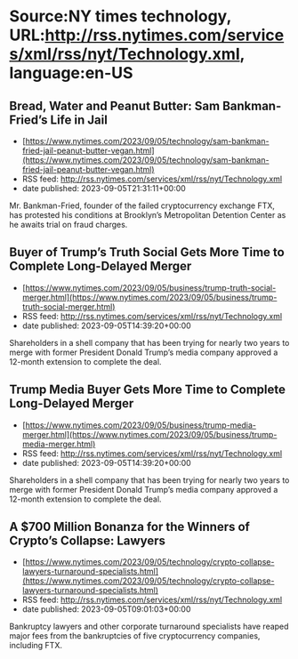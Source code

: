 # Source:NY times technology, URL:http://rss.nytimes.com/services/xml/rss/nyt/Technology.xml, language:en-US

## Bread, Water and Peanut Butter: Sam Bankman-Fried’s Life in Jail
 - [https://www.nytimes.com/2023/09/05/technology/sam-bankman-fried-jail-peanut-butter-vegan.html](https://www.nytimes.com/2023/09/05/technology/sam-bankman-fried-jail-peanut-butter-vegan.html)
 - RSS feed: http://rss.nytimes.com/services/xml/rss/nyt/Technology.xml
 - date published: 2023-09-05T21:31:11+00:00

Mr. Bankman-Fried, founder of the failed cryptocurrency exchange FTX, has protested his conditions at Brooklyn’s Metropolitan Detention Center as he awaits trial on fraud charges.

## Buyer of Trump’s Truth Social Gets More Time to Complete Long-Delayed Merger
 - [https://www.nytimes.com/2023/09/05/business/trump-truth-social-merger.html](https://www.nytimes.com/2023/09/05/business/trump-truth-social-merger.html)
 - RSS feed: http://rss.nytimes.com/services/xml/rss/nyt/Technology.xml
 - date published: 2023-09-05T14:39:20+00:00

Shareholders in a shell company that has been trying for nearly two years to merge with former President Donald Trump’s media company approved a 12-month extension to complete the deal.

## Trump Media Buyer Gets More Time to Complete Long-Delayed Merger
 - [https://www.nytimes.com/2023/09/05/business/trump-media-merger.html](https://www.nytimes.com/2023/09/05/business/trump-media-merger.html)
 - RSS feed: http://rss.nytimes.com/services/xml/rss/nyt/Technology.xml
 - date published: 2023-09-05T14:39:20+00:00

Shareholders in a shell company that has been trying for nearly two years to merge with former President Donald Trump’s media company approved a 12-month extension to complete the deal.

## A $700 Million Bonanza for the Winners of Crypto’s Collapse: Lawyers
 - [https://www.nytimes.com/2023/09/05/technology/crypto-collapse-lawyers-turnaround-specialists.html](https://www.nytimes.com/2023/09/05/technology/crypto-collapse-lawyers-turnaround-specialists.html)
 - RSS feed: http://rss.nytimes.com/services/xml/rss/nyt/Technology.xml
 - date published: 2023-09-05T09:01:03+00:00

Bankruptcy lawyers and other corporate turnaround specialists have reaped major fees from the bankruptcies of five cryptocurrency companies, including FTX.

